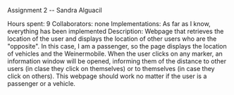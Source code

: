 Assignment 2 -- Sandra Alguacil

Hours spent: 9
Collaborators: none
Implementations: As far as I know, everything has been implemented
Description: Webpage that retrieves the location of the user and displays the location of other users who are the "opposite". In this case, I am a passenger, so the page displays the location of vehicles and the Weinermobile. When the user clicks on any marker, an information window will be opened, informing them of the distance to other users (in clase they click on themselves) or to themselves (in case they click on others). This webpage should work no matter if the user is a passenger or a vehicle.
 
